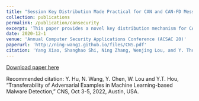 ```yaml
---
title: "Session Key Distribution Made Practical for CAN and CAN-FD Message Authentication"
collection: publications
permalink: /publication/cansecurity
excerpt: 'This paper provides a novel key distribution mechanism for CAN message authentication'
date: 2020-12-1
venue: 'Annual Computer Security Applications Conference (ACSAC 20)'
paperurl: 'http://ning-wang1.github.io/files/CNS.pdf'
citation: 'Yang Xiao, Shanghao Shi, Ning Zhang, Wenjing Lou, and Y. Thomas Hou. 2020. "Session Key Distribution Made Practical for CAN and CAN-FD Message Authentication". In Annual Computer Security Applications Conference (ACSAC '20). Association for Computing Machinery, New York, NY, USA, 681–693. https://doi.org/10.1145/3427228.3427278'
---
```


 
[Download paper here](http://ning-wang1.github.io/files/CNS.pdf)

Recommended citation: Y. Hu, N. Wang, Y. Chen, W. Lou and Y.T. Hou, “Transferability of Adversarial Examples in Machine Learning-based Malware Detection,” CNS, Oct 3-5, 2022, Austin, USA.

